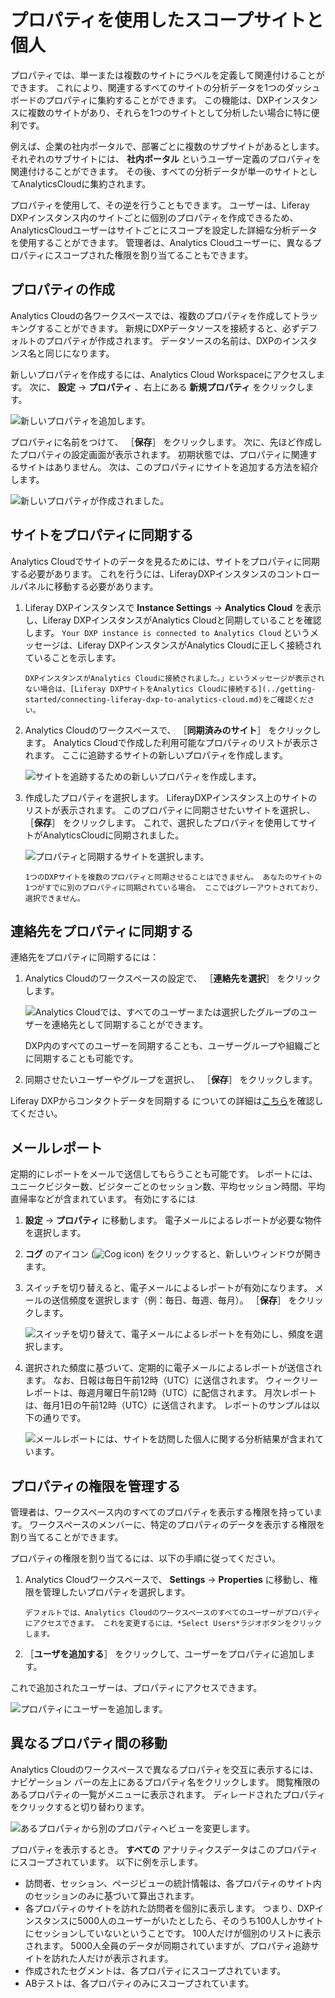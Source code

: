 # プロパティを使用したスコープサイトと個人

プロパティでは、単一または複数のサイトにラベルを定義して関連付けることができます。 これにより、関連するすべてのサイトの分析データを1つのダッシュボードのプロパティに集約することができます。 この機能は、DXPインスタンスに複数のサイトがあり、それらを1つのサイトとして分析したい場合に特に便利です。

例えば、企業の社内ポータルで、部署ごとに複数のサブサイトがあるとします。 それぞれのサブサイトには、 **社内ポータル** というユーザー定義のプロパティを関連付けることができます。 その後、すべての分析データが単一のサイトとしてAnalyticsCloudに集約されます。

プロパティを使用して、その逆を行うこともできます。 ユーザーは、Liferay DXPインスタンス内のサイトごとに個別のプロパティを作成できるため、AnalyticsCloudユーザーはサイトごとにスコープを設定した詳細な分析データを使用することができます。 管理者は、Analytics Cloudユーザーに、異なるプロパティにスコープされた権限を割り当てることもできます。

## プロパティの作成

Analytics Cloudの各ワークスペースでは、複数のプロパティを作成してトラッキングすることができます。 新規にDXPデータソースを接続すると、必ずデフォルトのプロパティが作成されます。 データソースの名前は、DXPのインスタンス名と同じになります。

新しいプロパティを作成するには、Analytics Cloud Workspaceにアクセスします。 次に、 **設定** &rarr; **プロパティ** 、右上にある **新規プロパティ** をクリックします。

![新しいプロパティを追加します。](scoping-sites-and-individuals-using-properties/images/01.png)

プロパティに名前をつけて、 ［**保存**］ をクリックします。 次に、先ほど作成したプロパティの設定画面が表示されます。 初期状態では、プロパティに関連するサイトはありません。 次は、このプロパティにサイトを追加する方法を紹介します。

![新しいプロパティが作成されました。](scoping-sites-and-individuals-using-properties/images/02.png)

## サイトをプロパティに同期する

Analytics Cloudでサイトのデータを見るためには、サイトをプロパティに同期する必要があります。 これを行うには、LiferayDXPインスタンスのコントロールパネルに移動する必要があります。

1. Liferay DXPインスタンスで **Instance Settings** &rarr; **Analytics Cloud** を表示し、Liferay DXPインスタンスがAnalytics Cloudと同期していることを確認します。 `Your DXP instance is connected to Analytics Cloud` というメッセージは、Liferay DXPインスタンスがAnalytics Cloudに正しく接続されていることを示します。

    ```{important}
    DXPインスタンスがAnalytics Cloudに接続されました。」というメッセージが表示されない場合は、[Liferay DXPサイトをAnalytics Cloudに接続する](../getting-started/connecting-liferay-dxp-to-analytics-cloud.md)をご確認ください。
    ```

1. Analytics Cloudのワークスペースで、 ［**同期済みのサイト**］ をクリックします。 Analytics Cloudで作成した利用可能なプロパティのリストが表示されます。 ここに追跡するサイトの新しいプロパティを作成します。

    ![サイトを追跡するための新しいプロパティを作成します。](scoping-sites-and-individuals-using-properties/images/03.png)

1. 作成したプロパティを選択します。 LiferayDXPインスタンス上のサイトのリストが表示されます。 このプロパティに同期させたいサイトを選択し、 ［**保存**］ をクリックします。 これで、選択したプロパティを使用してサイトがAnalyticsCloudに同期されました。

    ![プロパティと同期するサイトを選択します。](scoping-sites-and-individuals-using-properties/images/04.png)

    ```{important}
    1つのDXPサイトを複数のプロパティと同期させることはできません。 あなたのサイトの1つがすでに別のプロパティに同期されている場合。 ここではグレーアウトされており、選択できません。
    ```

## 連絡先をプロパティに同期する

連絡先をプロパティに同期するには：

1. Analytics Cloudのワークスペースの設定で、 ［**連絡先を選択**］ をクリックします。

    ![Analytics Cloudでは、すべてのユーザーまたは選択したグループのユーザーを連絡先として同期することができます。](scoping-sites-and-individuals-using-properties/images/05.png)

    DXP内のすべてのユーザーを同期することも、ユーザーグループや組織ごとに同期することも可能です。

1. 同期させたいユーザーやグループを選択し、 ［**保存**］ をクリックします。

Liferay DXPからコンタクトデータを同期する についての詳細は[こちら](../getting-started/syncing-sites-and-contacts.md)を確認してください。

## メールレポート

定期的にレポートをメールで送信してもらうことも可能です。 レポートには、ユニークビジター数、ビジターごとのセッション数、平均セッション時間、平均直帰率などが含まれています。 有効にするには

1. **設定** &rarr; **プロパティ** に移動します。 電子メールによるレポートが必要な物件を選択します。

1. **コグ** のアイコン (![Cog icon](../images/icon-cog-2.png)) をクリックすると、新しいウィンドウが開きます。

1. スイッチを切り替えると、電子メールによるレポートが有効になります。 メールの送信頻度を選択します（例：毎日、毎週、毎月）。 ［**保存**］ をクリックします。

   ![スイッチを切り替えて、電子メールによるレポートを有効にし、頻度を選択します。](./scoping-sites-and-individuals-using-properties/images/06.png)

1. 選択された頻度に基づいて、定期的に電子メールによるレポートが送信されます。 なお、日報は毎日午前12時（UTC）に送信されます。 ウィークリーレポートは、毎週月曜日午前12時（UTC）に配信されます。 月次レポートは、毎月1日の午前12時（UTC）に送信されます。 レポートのサンプルは以下の通りです。

   ![メールレポートには、サイトを訪問した個人に関する分析結果が含まれています。](./scoping-sites-and-individuals-using-properties/images/07.png)

## プロパティの権限を管理する

管理者は、ワークスペース内のすべてのプロパティを表示する権限を持っています。 ワークスペースのメンバーに、特定のプロパティのデータを表示する権限を割り当てることができます。

プロパティの権限を割り当てるには、以下の手順に従ってください。

1. Analytics Cloudワークスペースで、 **Settings** &rarr; **Properties** に移動し、権限を管理したいプロパティを選択します。

   ```{note}
   デフォルトでは、Analytics Cloudのワークスペースのすべてのユーザーがプロパティにアクセスできます。 これを変更するには、*Select Users*ラジオボタンをクリックします。
   ```

1. ［**ユーザを追加する**］ をクリックして、ユーザーをプロパティに追加します。

これで追加されたユーザーは、プロパティにアクセスできます。

![プロパティにユーザーを追加します。](scoping-sites-and-individuals-using-properties/images/08.png)

## 異なるプロパティ間の移動

Analytics Cloudのワークスペースで異なるプロパティを交互に表示するには、ナビゲーション バーの左上にあるプロパティ名をクリックします。 閲覧権限のあるプロパティの一覧がメニューに表示されます。 ディレードされたプロパティをクリックすると切り替わります。

![あるプロパティから別のプロパティへビューを変更します。](scoping-sites-and-individuals-using-properties/images/09.png)

プロパティを表示するとき。 **すべての** アナリティクスデータはこのプロパティにスコープされています。 以下に例を示します。

* 訪問者、セッション、ページビューの統計情報は、各プロパティのサイト内のセッションのみに基づいて算出されます。
* 各プロパティのサイトを訪れた訪問者を個別に表示します。 つまり、DXPインスタンスに5000人のユーザーがいたとしたら、そのうち100人しかサイトにセッションしていないということです。 100人だけが個別のリストに表示されます。 5000人全員のデータが同期されていますが、プロパティ追跡サイトを訪れた人だけが表示されます。
* 作成されたセグメントは、各プロパティにスコープされています。
* ABテストは、各プロパティのみにスコープされています。
